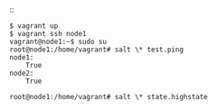 ::

    $ vagrant up
    $ vagrant ssh node1
    vagrant@node1:~$ sudo su
    root@node1:/home/vagrant# salt \* test.ping
    node1:
        True
    node2:
        True

    root@node1:/home/vagrant# salt \* state.highstate
